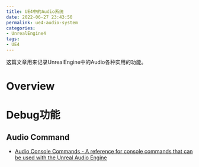 ```yaml
---
title: UE4中的Audio系统
date: 2022-06-27 23:43:50
permalink: ue4-audio-system
categories:
- UnrealEngine4
tags:
- UE4
---
```


这篇文章用来记录UnrealEngine中的Audio各种实用的功能。
<!--more-->

# Overview

# Debug功能

## Audio Command
- [Audio Console Commands - A reference for console commands that can be used with the Unreal Audio Engine](https://docs.unrealengine.com/4.26/en-US/WorkingWithAudio/AudioConsoleCommands/)

